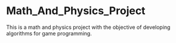 # Math_And_Physics_Project
This is a math and physics project with the objective of developing algorithms for game programming.
